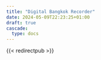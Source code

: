 ```yaml
---
title: "Digital Bangkok Recorder"
date: 2024-05-09T22:23:25+01:00
draft: true
cascade:
  type: docs
---
```


{{< redirectpub >}}